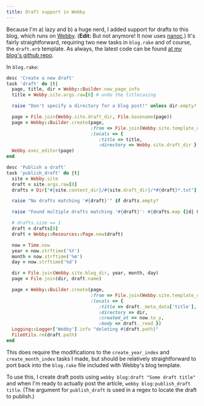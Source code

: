 ```yaml
---
title: Draft support in Webby
---
```


Because I'm a) lazy and b) a huge nerd, I added support for drafts to this blog, which runs on [Webby](http://webby.rubyforge.org/). (**Edit:** But not anymore! It now uses [nanoc](http://nanoc.stoneship.org/).) It's fairly straightforward, requiring two new tasks in `blog.rake` and of course, the `draft.erb` template. As always, the latest code can be found [at my blog's github repo](http://github.com/kejadlen/the_alpha_newswire/tree/master).

In `blog.rake`:

```ruby
desc 'Create a new draft'
task 'draft' do |t|
  page, title, dir = Webby::Builder.new_page_info
  title = Webby.site.args.raw[0] # undo the titlecasing

  raise "Don't specify a directory for a blog post!" unless dir.empty?

  page = File.join(Webby.site.draft_dir, File.basename(page))
  page = Webby::Builder.create(page,
                               :from => File.join(Webby.site.template_dir, 'blog', 'draft.erb'),
                               :locals => {
                                  :title => title,
                                  :directory => Webby.site.draft_dir })
  Webby.exec_editor(page)
end

desc 'Publish a draft'
task 'publish_draft' do |t|
  site = Webby.site
  draft = site.args.raw[0]
  drafts = Dir["#{site.content_dir}/#{site.draft_dir}/*#{draft}*.txt"]

  raise "No drafts matching '#{draft}'" if drafts.empty?

  raise "Found multiple drafts matching '#{draft}': #{drafts.map {|d| File.basename(d) }.join(', ')}" if drafts.size > 1

  # drafts.size == 1
  draft = drafts[0]
  draft = Webby::Resources::Page.new(draft)

  now = Time.now
  year = now.strftime('%Y')
  month = now.strftime('%m')
  day = now.strftime('%d')

  dir = File.join(Webby.site.blog_dir, year, month, day)
  page = File.join(dir, draft.name)

  page = Webby::Builder.create(page,
                               :from => File.join(Webby.site.template_dir, 'blog', 'post.erb'),
                               :locals => {
                                  :title => draft._meta_data['title'],
                                  :directory => dir,
                                  :created_at => now.to_y,
                                  :body => draft._read })
  Logging::Logger['Webby'].info "deleting #{draft.path}"
  FileUtils.rm(draft.path)
end
```

This does require the modifications to the `create_year_index` and `create_month_index` tasks I made, but should be relatively straightforward to port back into the `blog.rake` file included with Webby's blog template.

To use this, I create draft posts using `webby blog:draft "Some draft title"` and when I'm ready to actually post the article, `webby blog:publish_draft title`. (The argument for `publish_draft` is used in a regex to locate the draft to publish.)
